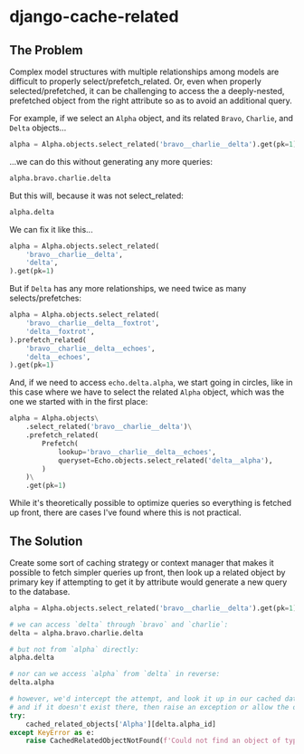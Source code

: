 # django-cache-related

## The Problem

Complex model structures with multiple relationships among models are difficult to properly select/prefetch_related. Or, even when properly selected/prefetched, it can be challenging to access the a deeply-nested, prefetched object from the right attribute so as to avoid an additional query.

For example, if we select an `Alpha` object, and its related `Bravo`, `Charlie`, and `Delta` objects...

``` py
alpha = Alpha.objects.select_related('bravo__charlie__delta').get(pk=1)
```

...we can do this without generating any more queries:
``` py
alpha.bravo.charlie.delta
```

But this will, because it was not select_related:
``` py
alpha.delta
```

We can fix it like this...
``` py
alpha = Alpha.objects.select_related(
    'bravo__charlie__delta',
    'delta',
).get(pk=1)
```

But if `Delta` has any more relationships, we need twice as many selects/prefetches:
``` py
alpha = Alpha.objects.select_related(
    'bravo__charlie__delta__foxtrot',
    'delta__foxtrot',
).prefetch_related(
    'bravo__charlie__delta__echoes',
    'delta__echoes',
).get(pk=1)
```

And, if we need to access `echo.delta.alpha`, we start going in circles, like in this case where we have to select the related `Alpha` object, which was the one we started with in the first place:
``` py
alpha = Alpha.objects\
    .select_related('bravo__charlie__delta')\
    .prefetch_related(
        Prefetch(
            lookup='bravo__charlie__delta__echoes',
            queryset=Echo.objects.select_related('delta__alpha'),
        )
    )\
    .get(pk=1)
```

While it's theoretically possible to optimize queries so everything is fetched up front, there are cases I've found where this is not practical.

## The Solution

Create some sort of caching strategy or context manager that makes it possible to fetch simpler queries up front, then look up a related object by primary key if attempting to get it by attribute would generate a new query to the database.

``` py
alpha = Alpha.objects.select_related('bravo__charlie__delta').get(pk=1)

# we can access `delta` through `bravo` and `charlie`:
delta = alpha.bravo.charlie.delta

# but not from `alpha` directly:
alpha.delta

# nor can we access `alpha` from `delta` in reverse:
delta.alpha

# however, we'd intercept the attempt, and look it up in our cached data instead,
# and if it doesn't exist there, then raise an exception or allow the original query to be executed:
try:
    cached_related_objects['Alpha'][delta.alpha_id]
except KeyError as e:
    raise CachedRelatedObjectNotFound(f'Could not find an object of type Alpha with id {delta.alpha_id}')
```


